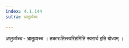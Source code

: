 ```yaml
---
index: 4.1.144
sutra: भ्रातुर्व्यच्च

---
```

_भ्रातुर्व्यच्च_ - भ्रातुव्र्यच्च । तकारःतित्स्वरित॑मिति स्वरार्थ इति बोध्यम् । 